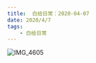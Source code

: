 ```yaml
---
title:  白给日常：2020-04-07
date: 2020/4/7
tags: 
	- 白给日常
---
```

![IMG_4605](/WGDaily-2020-04-07/IMG_4605.jpg)